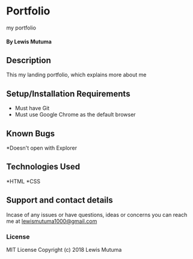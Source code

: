 # Portfolio
my portfolio
#### By Lewis Mutuma
## Description
This my landing portfolio, which explains more about me
## Setup/Installation Requirements
* Must have Git
* Must use Google Chrome as the default browser
## Known Bugs
*Doesn't open with Explorer
## Technologies Used
*HTML
*CSS
## Support and contact details
Incase of any issues or have questions, ideas or concerns you can reach me at lewismutuma1000@gmail.com
### License
MIT License
Copyright (c) 2018 Lewis Mutuma

